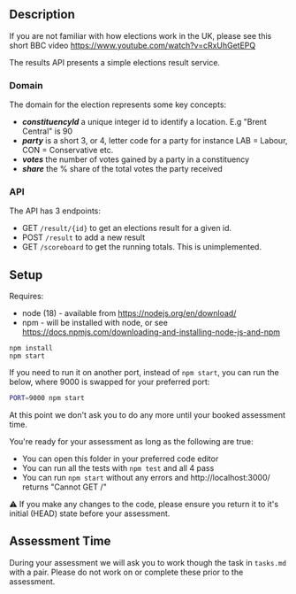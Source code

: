 ## Description

If you are not familiar with how elections work in the UK, please see this short BBC video https://www.youtube.com/watch?v=cRxUhGetEPQ

The results API presents a simple elections result service.

### Domain

The domain for the election represents some key concepts:

- _**constituencyId**_ a unique integer id to identify a location. E.g "Brent Central" is 90
- _**party**_ is a short 3, or 4, letter code for a party for instance LAB = Labour, CON = Conservative etc.
- _**votes**_ the number of votes gained by a party in a constituency
- _**share**_ the % share of the total votes the party received

### API

The API has 3 endpoints:

- GET `/result/{id}` to get an elections result for a given id.
- POST `/result` to add a new result
- GET `/scoreboard` to get the running totals. This is unimplemented.

## Setup

Requires:

- node (18) - available from https://nodejs.org/en/download/
- npm - will be installed with node, or see https://docs.npmjs.com/downloading-and-installing-node-js-and-npm

```
npm install
npm start
```

If you need to run it on another port, instead of `npm start`, you can run the below, where 9000 is swapped for your preferred port:

```bash
PORT=9000 npm start
```

At this point we don't ask you to do any more until your booked assessment time.

You're ready for your assessment as long as the following are true:

- You can open this folder in your preferred code editor
- You can run all the tests with `npm test` and all 4 pass
- You can run `npm start` without any errors and http://localhost:3000/ returns "Cannot GET /"

:warning: If you make any changes to the code, please ensure you return it to it's initial (HEAD) state before your assessment.

## Assessment Time

During your assessment we will ask you to work though the task in `tasks.md` with a pair. Please do not work on or complete these prior to the assessment.
